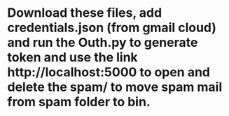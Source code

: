# Download these files, add credentials.json (from gmail cloud) and run the Outh.py to generate token and use the link http://localhost:5000 to open and delete the spam/ to move spam mail from spam folder to bin.
